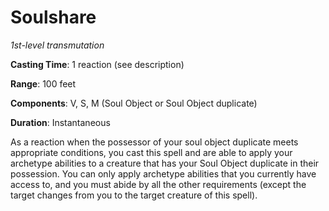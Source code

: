 # Soulshare
*1st-level transmutation*

**Casting Time**: 1 reaction (see description)

**Range**: 100 feet

**Components**: V, S, M (Soul Object or Soul Object duplicate)

**Duration**: Instantaneous

As a reaction when the possessor of your soul object duplicate meets appropriate conditions, you cast this spell and are able to apply your archetype abilities to a creature that has your Soul Object duplicate in their possession. You can only apply archetype abilities that you currently have access to, and you must abide by all the other requirements (except the target changes from you to the target creature of this spell).
